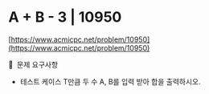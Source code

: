 # A + B - 3 | 10950

[https://www.acmicpc.net/problem/10950](https://www.acmicpc.net/problem/10950)

🙏  문제 요구사항

- 테스트 케이스 T만큼 두 수 A, B를 입력 받아 합을 출력하시오.